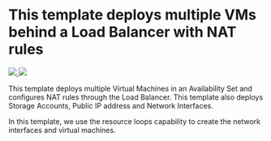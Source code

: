# This template deploys multiple VMs behind a Load Balancer with NAT rules

<a href="https://portal.azure.com/#create/Microsoft.Template/uri/https%3A%2F%2Fraw.githubusercontent.com%2Femondek%2Fazure-quickstart-templates%2Fwba-demo%2Fwba-demo%2Fazuredeploy.json" target="_blank">
    <img src="http://azuredeploy.net/deploybutton.png"/>
</a>
<a href="http://armviz.io/#/?load=https%3A%2F%2Fbitbucket.org%2Femondek%2Fazure-quickstart-templates%2Fraw%2F4d0f7a3f73bfb326a3255ffffc9a58a600188fd4%2Fwba-demo%2Fazuredeploy.json" target="_blank">
    <img src="http://armviz.io/visualizebutton.png"/>
</a>

This template deploys multiple Virtual Machines in an Availability Set and configures NAT rules through the Load Balancer.  This template also deploys Storage Accounts, Public IP address and Network Interfaces.

In this template, we use the resource loops capability to create the network interfaces and virtual machines.
